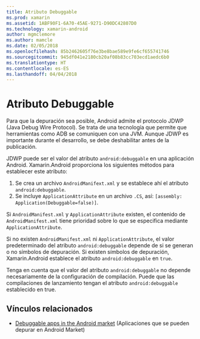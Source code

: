 ```yaml
---
title: Atributo Debuggable
ms.prod: xamarin
ms.assetid: 1ABF90F1-6A70-45AE-9271-D90DC42807D0
ms.technology: xamarin-android
author: mgmclemore
ms.author: mamcle
ms.date: 02/05/2018
ms.openlocfilehash: 85b2462605f76e3be8bae589e9fe6cf655741746
ms.sourcegitcommit: 945df041e2180cb20af08b83cc703ecd1aedc6b0
ms.translationtype: HT
ms.contentlocale: es-ES
ms.lasthandoff: 04/04/2018
---
```

# <a name="debuggable-attribute"></a>Atributo Debuggable



Para que la depuración sea posible, Android admite el protocolo JDWP (Java Debug Wire Protocol). Se trata de una tecnología que permite que herramientas como ADB se comuniquen con una JVM. Aunque JDWP es importante durante el desarrollo, se debe deshabilitar antes de la publicación.

JDWP puede ser el valor del atributo `android:debuggable` en una aplicación Android. Xamarin.Android proporciona los siguientes métodos para establecer este atributo:

1.  Se crea un archivo `AndroidManifext.xml` y se establece ahí el atributo `android:debuggable`.
2.  Se incluye `ApplicationAttribute` en un archivo `.CS`, así: `[assembly: Application(Debuggable=false)]`.


Si `AndroidManifest.xml` y `ApplicationAttribute` existen, el contenido de `AndroidManifest.xml` tiene prioridad sobre lo que se especifica mediante `ApplicationAttribute`.

Si no existen `AndroidManifest.xml` ni `ApplicationAttribute`, el valor predeterminado del atributo `android:debuggable` depende de si se generan o no símbolos de depuración. Si existen símbolos de depuración, Xamarin.Android establece el atributo `android:debuggable` en `true`.

Tenga en cuenta que el valor del atributo `android:debuggable` no depende necesariamente de la configuración de compilación. Puede que las compilaciones de lanzamiento tengan el atributo `android:debuggable` establecido en true.


## <a name="related-links"></a>Vínculos relacionados

- [Debuggable apps in the Android market](http://labs.mwrinfosecurity.com/blog/2011/07/07/debuggable-apps-in-android-market/) (Aplicaciones que se pueden depurar en Android Market)
